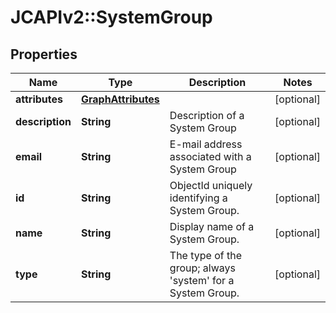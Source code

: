 # JCAPIv2::SystemGroup

## Properties
Name | Type | Description | Notes
------------ | ------------- | ------------- | -------------
**attributes** | [**GraphAttributes**](GraphAttributes.md) |  | [optional] 
**description** | **String** | Description of a System Group | [optional] 
**email** | **String** | E-mail address associated with a System Group | [optional] 
**id** | **String** | ObjectId uniquely identifying a System Group. | [optional] 
**name** | **String** | Display name of a System Group. | [optional] 
**type** | **String** | The type of the group; always &#x27;system&#x27; for a System Group. | [optional] 

